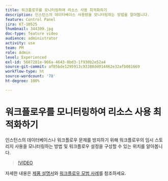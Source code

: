 ```yaml
---
title: 워크플로우를 모니터링하여 리소스 사용 최적화하기
description: 인스턴스의 데이터베이스 사용량을 모니터링하는 방법을 알아봅니다.
feature: Control Panel
jira: KT-10525
thumbnail: 344309.jpg
doc-type: feature video
audience: administrator
activity: use
team: PM
role: Admin
level: Experienced
exl-id: 5687281e-966a-4643-8bd3-1f930b2e52a4
source-git-commit: af05bde1295913c93388dd014462e32afb081669
workflow-type: ht
source-wordcount: '78'
ht-degree: 100%

---
```


# 워크플로우를 모니터링하여 리소스 사용 최적화하기

인스턴스의 데이터베이스나 워크플로우 문제를 방지하기 위해 워크플로우의 임시 스토리지 사용을 모니터링하는 방법 및 워크플로우 설정을 구성할 수 있는 위치를 알아봅니다.

>[!VIDEO](https://video.tv.adobe.com/v/344309/?quality=12&learn=0n)

자세한 내용은 [제품 설명서](https://experienceleague.adobe.com/docs/control-panel/using/performance-monitoring/database-monitoring/workflow-monitoring.html?lang=ko)와 [워크플로우 모범 사례](https://experienceleague.adobe.com/docs/campaign-classic/using/automating-with-workflows/introduction/workflow-best-practices.html?lang=ko)를 참조하세요.
